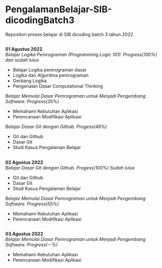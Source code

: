 # PengalamanBelajar-SIB-dicodingBatch3
Repositori proses belajar di SIB dicoding batch 3 tahun 2022
##
**01 Agustus 2022**  
*Belajar Logika Pemrograman (Programming Logic 101). Progress(100%) dan sudah lulus*
* Belajar Logika pemrograman dasar
* Logika dan Algoritma pemrograman
* Gerbang Logika
* Pengenalan Dasar Computational Thinking

*Belajar Memulai Dasar Pemrograman untuk Menjadi Pengembang Software. Progress(35%)*
* Memahami Kebutuhan Aplikasi
* Perencanaan Modifikasi Aplikasi

*Belajar Dasar Git dengan Github. Progess(48%)*  
* Git dan Github
* Dasar Git
* Studi Kasus Pengalaman Belajar
##
**02 Agustus 2022**  
*Belajar Dasar Git dengan Github. Progess(100%) Sudah lulus*  
* Git dan Github
* Dasar Git
* Studi Kasus Pengalaman Belajar

*Belajar Memulai Dasar Pemrograman untuk Menjadi Pengembang Software. Progress(55%)*
* Memahami Kebutuhan Aplikasi
* Perencanaan Modifikasi Aplikasi

##
**03 Agustus 2022**  
*Belajar Memulai Dasar Pemrograman untuk Menjadi Pengembang Software. Progress(--%)*
* Memahami Kebutuhan Aplikasi
* Perencanaan Modifikasi Aplikasi
